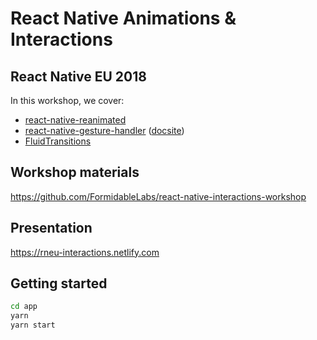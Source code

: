 # React Native Animations & Interactions

## React Native EU 2018

In this workshop, we cover:
- [react-native-reanimated](https://github.com/kmagiera/react-native-reanimated)
- [react-native-gesture-handler](https://github.com/kmagiera/react-native-gesture-handler) ([docsite](https://kmagiera.github.io/react-native-gesture-handler))
- [FluidTransitions](https://github.com/fram-x/FluidTransitions)

## Workshop materials

https://github.com/FormidableLabs/react-native-interactions-workshop

## Presentation

https://rneu-interactions.netlify.com

## Getting started

```sh
cd app
yarn
yarn start
```
